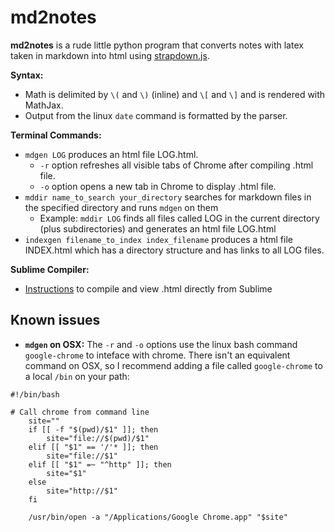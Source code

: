 # md2notes

**md2notes** is a rude little python program that converts notes with latex taken in markdown into html using [strapdown.js](http://strapdownjs.com/).  

**Syntax:**
* Math is delimited by `\(` and `\)` (inline) and `\[` and `\]` and is rendered with MathJax.
* Output from the linux `date` command is formatted by the parser.

**Terminal Commands:**
* `mdgen LOG` produces an html file LOG.html.
	* `-r` option refreshes all visible tabs of Chrome after compiling .html file.
	* `-o` option opens a new tab in Chrome to display .html file.
* `mddir name_to_search your_directory` searches for markdown files in the specified directory and runs `mdgen` on them
  * Example: `mddir LOG` finds all files called LOG in the current directory (plus subdirectories) and generates an html file LOG.html
* `indexgen filename_to_index index_filename` produces a html file INDEX.html which has a directory structure and has links to all LOG files.

**Sublime Compiler:**
* [Instructions](./sublime_compiler) to compile and view .html directly from Sublime

## Known issues

* **`mdgen` on OSX:** The `-r` and `-o` options use the linux bash command `google-chrome` to inteface with chrome. There isn't an equivalent command on OSX, so I recommend adding a file called `google-chrome` to a local `/bin` on your path:
```
#!/bin/bash

# Call chrome from command line
    site=""
    if [[ -f "$(pwd)/$1" ]]; then
        site="file://$(pwd)/$1"
    elif [[ "$1" == '/'* ]]; then
        site="file://$1"
    elif [[ "$1" =~ "^http" ]]; then
        site="$1"
    else
        site="http://$1"
    fi

    /usr/bin/open -a "/Applications/Google Chrome.app" "$site"
```
